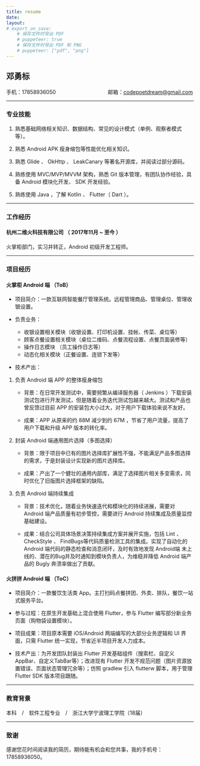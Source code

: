 ```yaml
---
title: resume
date:
layout:
# export_on_save:
    # 保存文件时导出 PDF
    # puppeteer: true 
    # 保存文件时导出 PDF 和 PNG
    # puppeteer: ["pdf", "png"]
---
```


## 邓勇标

手机：17858936050　　　　　　　　　　邮箱：codepoetdream@gmail.com

---

### 专业技能

1. 熟悉基础网络相关知识、数据结构、常见的设计模式（单例、观察者模式等）。

2. 熟悉 Android APK 瘦身缩包等性能优化相关知识。

3. 熟悉 Glide 、 OkHttp 、 LeakCanary 等著名开源库，并阅读过部分源码。

4. 熟练使用 MVC/MVP/MVVM 架构，熟悉 Git 版本管理，有团队协作经验，具备 Android 模块化开发、 SDK 开发经验。

5. 熟练使用 Java ，了解 Kotlin 、 Flutter（ Dart ）。

---

### 工作经历

#### 杭州二维火科技有限公司 （ 2017年11月 ~ 至今 ）

火掌柜部门，实习并转正，Android 初级开发工程师。

---

### 项目经历

#### 火掌柜 Android 端 （ToB）

- 项目简介：一款互联网智能餐厅管理系统。远程管理商品、管理桌位、管理收银设置。

- 负责业务：

  - 收银设置相关模块（收银设置、打印机设置、挂帐、传菜、桌位等）
  - 顾客点餐设置相关模块（桌位二维码、点餐流程设置、点餐页面装修等）
  - 操作日志模块 （员工操作日志等）
  - 动态化相关模块（正餐设置、连锁下发等）
  
- 技术产出：

1. 负责 Android 端 APP 的整体瘦身缩包

    - 背景：在日常开发测试中，需要频繁从编译服务器（ Jenkins ）下载安装测试包进行开发测试，但是随着业务迭代测试包越来越大。测试和产品也曾反馈过目前 APP 的安装包大小过大，对于用户下载体验来说不友好。

    - 成果：APP 从原来的约 88M 减少到约 67M ，节省了用户流量，提高了用户下载和升级 APP 版本的转化率。

2. 封装 Android 端通用图片选择（多图选择）
  
    - 背景：限于项目中已有的图片选择库扩展性不强，不能满足产品多图选择的需求，于是封装设计实现新的图片选择库。
  
    - 成果：产出了一个健壮的通用内部库，满足了选择图片相关多变需求，同时优化了旧版图片选择框架的缺陷。

3. 负责 Android 端持续集成

    - 背景：技术优化，随着业务快速迭代和模块化的持续进展，需要对 Android 端产品质量有初步管控，需要进行 Android 持续集成及质量监控基础建设。

    - 成果：结合公司具体场景决策持续集成方案并展开实施，包括 Lint 、 CheckStyle 、 FindBugs等代码质量检测工具的集成。实现了自动化的 Android 端代码的静态检查和消息闭环，及时有效地发现 Android端 未上线的、潜在的Bug并及时通知到模块负责人，为维稳并降低 Android 端产品的 Bugly 奔溃率做出了贡献。

#### 火拼拼 Android 端 （ToC）

- 项目简介：一款餐饮生活类 App。主打扫码点餐拼团、外卖、排队，餐饮一站式服务平台。

- 参与过程：在原生开发基础上混合使用 Flutter，参与 Flutter 编写部分新业务页面（购物袋设置模块）。

- 项目成果：项目原本需要 iOS/Android 两端编写的大部分业务逻辑和 UI 界面，只需 Flutter 统一实现，节省近半项目开发人力成本。

- 技术产出：为开发团队封装出 Flutter 开发基础组件（搜索栏、自定义AppBar、自定义TabBar等）；改进现有 Flutter 开发不规范问题（图片资源放置错误、页面状态管理冗余等）；仿照 gradlew 引入 flutterw 脚本，用于管理 Flutter SDK 版本项目跟随。

---

### 教育背景

本科　/　软件工程专业　/　浙江大学宁波理工学院（18届）

---

### 致谢

感谢您花时间阅读我的简历，期待能有机会和您共事，我的手机号：17858936050。
